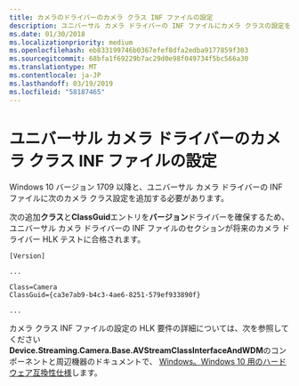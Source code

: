 ```yaml
---
title: カメラのドライバーのカメラ クラス INF ファイルの設定
description: ユニバーサル カメラ ドライバーの INF ファイルにカメラ クラスの設定を追加する方法について説明します。
ms.date: 01/30/2018
ms.localizationpriority: medium
ms.openlocfilehash: eb833199746b0367efef8dfa2edba9177859f303
ms.sourcegitcommit: 68bfa1f69229b7ac29d0e98f049734f5bc566a30
ms.translationtype: MT
ms.contentlocale: ja-JP
ms.lasthandoff: 03/19/2019
ms.locfileid: "58187465"
---
```

# <a name="camera-class-inf-file-setting-for-universal-camera-drivers"></a>ユニバーサル カメラ ドライバーのカメラ クラス INF ファイルの設定

Windows 10 バージョン 1709 以降と、ユニバーサル カメラ ドライバーの INF ファイルに次のカメラ クラス設定を追加する必要があります。

次の追加**クラス**と**ClassGuid**エントリを**バージョン**ドライバーを確保するため、ユニバーサル カメラ ドライバーの INF ファイルのセクションが将来のカメラ ドライバー HLK テストに合格されます。

```INF
[Version]

...

Class=Camera
ClassGuid={ca3e7ab9-b4c3-4ae6-8251-579ef933890f}

...
```

カメラ クラス INF ファイルの設定の HLK 要件の詳細については、次を参照してください**Device.Streaming.Camera.Base.AVStreamClassInterfaceAndWDM**のコンポーネントと周辺機器のドキュメントで、 [Windows。Windows 10 用のハードウェア互換性仕様](https://docs.microsoft.com/windows-hardware/design/compatibility/whcp-specifications-policies)します。
